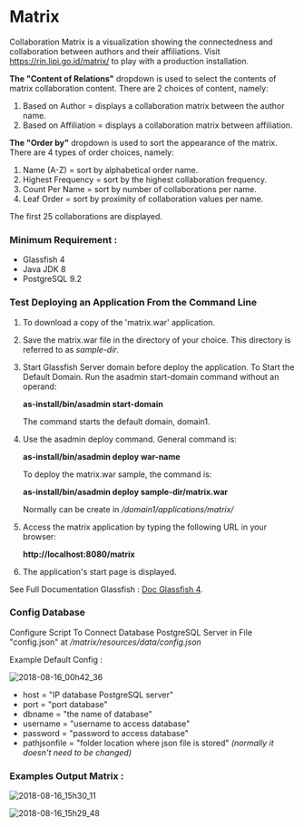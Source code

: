 # Matrix
Collaboration Matrix is a visualization showing the connectedness and collaboration between authors and their affiliations. Visit https://rin.lipi.go.id/matrix/ to play with a production installation.

**The "Content of Relations"** dropdown is used to select the contents of matrix collaboration content. There are 2 choices of content, namely:

1. Based on Author = displays a collaboration matrix between the author name.
2. Based on Affiliation = displays a collaboration matrix between affiliation.

**The "Order by"** dropdown is used to sort the appearance of the matrix. There are 4 types of order choices, namely:

1. Name (A-Z) = sort by alphabetical order name.
2. Highest Frequency = sort by the highest collaboration frequency.
3. Count Per Name = sort by number of collaborations per name.
4. Leaf Order = sort by proximity of collaboration values per name.

The first 25 collaborations are displayed.


### Minimum Requirement :
- Glassfish 4
- Java JDK 8
- PostgreSQL 9.2

### Test Deploying an Application From the Command Line

1.	To download a copy of the 'matrix.war' application.
2.	Save the matrix.war file in the directory of your choice. This directory is referred to as *sample-dir*.
3.	Start Glassfish Server domain before deploy the application. To Start the Default Domain. Run the asadmin start-domain command without an operand: 

    **as-install/bin/asadmin start-domain**

    The command starts the default domain, domain1.

4.	Use the asadmin deploy command. General command is: 

    **as-install/bin/asadmin deploy war-name**

    To deploy the matrix.war sample, the command is:

    **as-install/bin/asadmin deploy sample-dir/matrix.war**
    
    Normally can be create in */domain1/applications/matrix/*

5.	Access the matrix application by typing the following URL in your browser:

    **http://localhost:8080/matrix**
    
6.	The application's start page is displayed.

See Full Documentation Glassfish : [Doc Glassfish 4](https://javaee.github.io/glassfish/doc/4.0/quick-start-guide.pdf).



### Config Database
Configure Script To Connect Database PostgreSQL Server in File "config.json" at */matrix/resources/data/config.json*

Example Default Config :

![2018-08-16_00h42_36](https://user-images.githubusercontent.com/42184550/44163344-521b1500-a0ed-11e8-8fe4-0da3583b3b94.png)

- host = "IP database PostgreSQL server"
- port = "port database"
- dbname = "the name of database"
- username = "username to access database"
- password = "password to access database"
- pathjsonfile = "folder location where json file is stored" *(normally it doesn't need to be changed)*





### Examples Output Matrix :
![2018-08-16_15h30_11](https://user-images.githubusercontent.com/42184550/44197598-4a00bb00-a169-11e8-86eb-c08f22add5a7.png)

![2018-08-16_15h29_48](https://user-images.githubusercontent.com/42184550/44197607-4ff69c00-a169-11e8-9acc-bb78bf8808c5.png)



